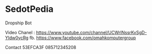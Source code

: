 # SedotPedia
Dropship Bot

Video Chanel : https://www.youtube.com/channel/UCWrINssrKvSgD-YIdw0ycRg
fb. https://www.facebook.com/omahkomputergroup

Contact
53EFCA3F
085712345208

